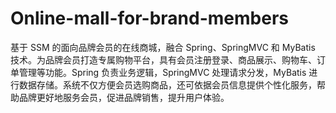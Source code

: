 # Online-mall-for-brand-members
基于 SSM 的面向品牌会员的在线商城，融合 Spring、SpringMVC 和 MyBatis 技术。为品牌会员打造专属购物平台，具有会员注册登录、商品展示、购物车、订单管理等功能。Spring 负责业务逻辑，SpringMVC 处理请求分发，MyBatis 进行数据存储。系统不仅方便会员选购商品，还可依据会员信息提供个性化服务，帮助品牌更好地服务会员，促进品牌销售，提升用户体验。
